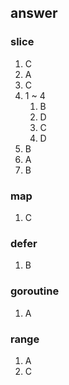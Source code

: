 ## answer

### slice
1. C
2. A
3. C
4. 1 ~ 4 
   1. B 
   2. D 
   3. C 
   4. D
5. B
6. A
7. B

### map
1. C

### defer
1. B

### goroutine
1. A

### range
1. A
2. C

